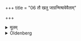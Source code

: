+++
title = "06 तौ खलु जाग्रन्मिश्रावेवैताम्"

+++

<details><summary>मूलम्</summary>

तौ खलु जाग्रन्मिश्रावेवैतां रात्रिं विहरेयातामितिहासमिश्रेण वा केनचिद्वा ६
</details>

<details><summary>Oldenberg</summary>

6. They should spend that night so as to alternate their sleep with waking, entertaining themselves with tales or with other discourse.
</details>
